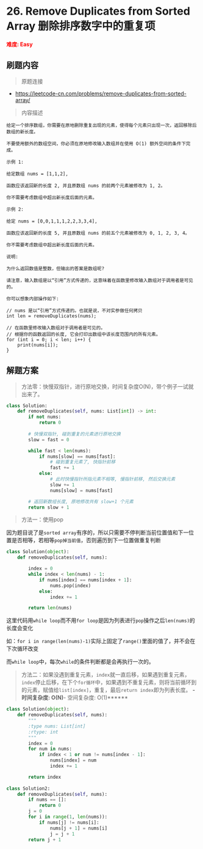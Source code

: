 # 26. Remove Duplicates from Sorted Array 删除排序数字中的重复项

**<font color=red>难度: Easy</font>**

## 刷题内容

> 原题连接

* https://leetcode-cn.com/problems/remove-duplicates-from-sorted-array/

> 内容描述

```
给定一个排序数组，你需要在原地删除重复出现的元素，使得每个元素只出现一次，返回移除后数组的新长度。

不要使用额外的数组空间，你必须在原地修改输入数组并在使用 O(1) 额外空间的条件下完成。

示例 1:

给定数组 nums = [1,1,2], 

函数应该返回新的长度 2, 并且原数组 nums 的前两个元素被修改为 1, 2。 

你不需要考虑数组中超出新长度后面的元素。

示例 2:

给定 nums = [0,0,1,1,1,2,2,3,3,4],

函数应该返回新的长度 5, 并且原数组 nums 的前五个元素被修改为 0, 1, 2, 3, 4。

你不需要考虑数组中超出新长度后面的元素。

说明:

为什么返回数值是整数，但输出的答案是数组呢?

请注意，输入数组是以“引用”方式传递的，这意味着在函数里修改输入数组对于调用者是可见的。

你可以想象内部操作如下:

// nums 是以“引用”方式传递的。也就是说，不对实参做任何拷贝
int len = removeDuplicates(nums);

// 在函数里修改输入数组对于调用者是可见的。
// 根据你的函数返回的长度, 它会打印出数组中该长度范围内的所有元素。
for (int i = 0; i < len; i++) {
    print(nums[i]);
}
```

## 解题方案

> 方法零：快慢双指针，进行原地交换，时间复杂度O(N)，带个例子一试就出来了。

```Python
class Solution:
    def removeDuplicates(self, nums: List[int]) -> int:
        if not nums:
            return 0
        
        # 快慢双指针, 碰到重复的元素进行原地交换
        slow = fast = 0

        while fast < len(nums):
            if nums[slow] == nums[fast]:
                # 碰到重复元素了, 快指针前移
                fast += 1
            else:
                # 此时快慢指针所指元素不相等, 慢指针前移, 然后交换元素
                slow += 1
                nums[slow] = nums[fast]

        # 返回新数组长度, 原地修改共有 slow+1 个元素
        return slow + 1
```



> 方法一：使用pop

因为题目说了是`sorted array`有序的，所以只需要不停判断当前位置值和下一位置是否相等，若相等`pop掉当前值`，否则遍历到下一位置做重复判断

```python
class Solution(object):
    def removeDuplicates(self, nums):

        index = 0
        while index < len(nums) - 1:
            if nums[index] == nums[index + 1]:
                nums.pop(index)
            else:
                index += 1

        return len(nums)
```


这里代码用``while loop``而不用``for loop``是因为列表进行``pop``操作之后``len(nums)``的长度会变化

如：``for i in range(len(nums)-1)``实际上固定了``range()``里面的值了，并不会在下次循环改变

而``while loop``中，每次``while``的条件判断都是会再执行一次的。



> 方法二：如果没遇到重复元素，`index`就一直后移，如果遇到重复元素，`index`停止后移，在下个`for循环`中，如果遇到不重复元素，则将当前循环到的元素，赋值给`list[index]`，重复，最后`return index`即为列表长度。 
******- 时间复杂度: O(N)******- 空间复杂度: O(1)******

```python
class Solution(object):
    def removeDuplicates(self, nums):
        """
        :type nums: List[int]
        :rtype: int
        """
        index = 0
        for num in nums:
            if index < 1 or num != nums[index - 1]:
                nums[index] = num
                index += 1

        return index
    
class Solution2:
    def removeDuplicates(self, nums):
        if nums == []:
            return 0
        j = 0
        for i in range(1, len(nums)):
            if nums[j] != nums[i]:
                nums[j + 1] = nums[i]
                j = j + 1
        return j + 1
```
















